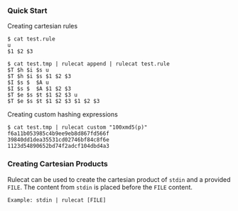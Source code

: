 ### Quick Start
Creating cartesian rules
```
$ cat test.rule
u
$1 $2 $3

$ cat test.tmp | rulecat append | rulecat test.rule
$T $h $i $s u
$T $h $i $s $1 $2 $3
$I $s $  $A u
$I $s $  $A $1 $2 $3
$T $e $s $t $1 $2 $3 u
$T $e $s $t $1 $2 $3 $1 $2 $3
```
Creating custom hashing expressions
```
$ cat test.tmp | rulecat custom "100xmd5(p)"
f6a11b053985c4b9ee9eb8d867fd566f
39840dd1dea35531cd02746bf84c8f6e
1123d54890652bd74f2adcf104dbd4a3
```

### Creating Cartesian Products
Rulecat can be used to create the cartesian product of `stdin` and a provided
`FILE`. The content from `stdin` is placed before the `FILE` content.
```
Example: stdin | rulecat [FILE]
```

